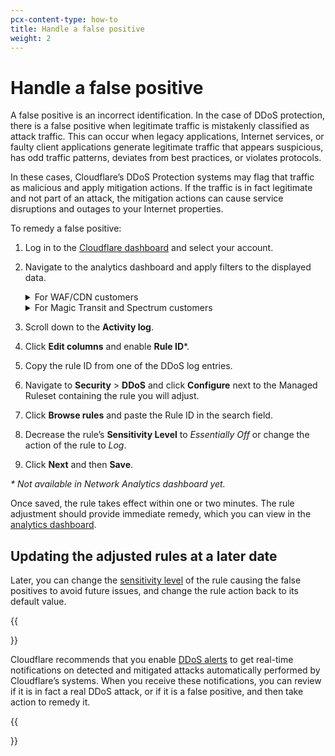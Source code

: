```yaml
---
pcx-content-type: how-to
title: Handle a false positive
weight: 2
---
```


# Handle a false positive

A false positive is an incorrect identification. In the case of DDoS protection, there is a false positive when legitimate traffic is mistakenly classified as attack traffic. This can occur when legacy applications, Internet services, or faulty client applications generate legitimate traffic that appears suspicious, has odd traffic patterns, deviates from best practices, or violates protocols.

In these cases, Cloudflare’s DDoS Protection systems may flag that traffic as malicious and apply mitigation actions. If the traffic is in fact legitimate and not part of an attack, the mitigation actions can cause service disruptions and outages to your Internet properties.

To remedy a false positive:

1. Log in to the [Cloudflare dashboard](https://dash.cloudflare.com) and select your account.

1. Navigate to the analytics dashboard and apply filters to the displayed data.

    <details><summary>For WAF/CDN customers</summary><div>

    1\. Select the zone that is experiencing DDoS attack false positives.

    1\. Navigate to **Security** > **Overview**.

    2\. Click **Add filter** and filter by `Service equals HTTP DDoS`.

    </div></details>

    <details><summary>For Magic Transit and Spectrum customers</summary><div>

    1\. In the account home page, open **Network Analytics**.

    2\. Identify the legitimate traffic that is causing the false positives. Use the Attack ID number included in the DDoS alert (if you received one), or apply dashboard filters such as destination IP address and port.

    </div></details>

1. Scroll down to the **Activity log**.

1. Click **Edit columns** and enable **Rule ID**\*.

1. Copy the rule ID from one of the DDoS log entries.

1. Navigate to **Security** > **DDoS** and click **Configure** next to the Managed Ruleset containing the rule you will adjust.

1. Click **Browse rules** and paste the Rule ID in the search field.

1. Decrease the rule’s **Sensitivity Level** to _Essentially Off_ or change the action of the rule to _Log_.

1. Click **Next** and then **Save**.

_\* Not available in Network Analytics dashboard yet._

Once saved, the rule takes effect within one or two minutes. The rule adjustment should provide immediate remedy, which you can view in the [analytics dashboard](/ddos-protection/reference/analytics/).

## Updating the adjusted rules at a later date

Later, you can change the [sensitivity level](/ddos-protection/managed-rulesets/network/override-parameters/#sensitivity) of the rule causing the false positives to avoid future issues, and change the rule action back to its default value.

{{<Aside type="note" header="Recommendation: Enable DDoS alerts">}}

Cloudflare recommends that you enable [DDoS alerts](/ddos-protection/reference/alerts/) to get real-time notifications on detected and mitigated attacks automatically performed by Cloudflare’s systems. When you receive these notifications, you can review if it is in fact a real DDoS attack, or if it is a false positive, and then take action to remedy it.

{{</Aside>}}
